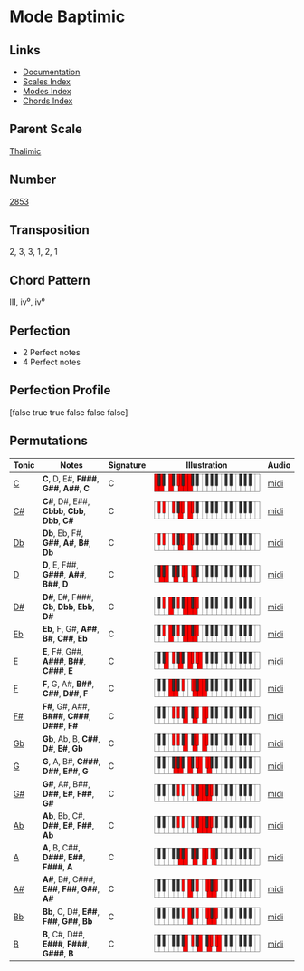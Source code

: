 # Mode Baptimic

## Links

- [Documentation](README.md)
- [Scales Index](Scales.md)
- [Modes Index](Modes.md)
- [Chords Index](Chords.md)

## Parent Scale

[Thalimic](ScaleThalimic.md)

## Number

[2853](https://ianring.com/musictheory/scales/2853)

## Transposition

2, 3, 3, 1, 2, 1

## Chord Pattern

III, iv⁰, iv⁰

## Perfection

- 2 Perfect notes
- 4 Perfect notes

## Perfection Profile

[false true true false false false]

## Permutations

| Tonic | Notes | Signature | Illustration | Audio |
|-------|-------|-----------|--------------|-------|
| [C](ModeCNaturalBaptimic.md) | **C**, D, E#, **F###**, **G##**, **A##**, **C** | C | ![CNaturalBaptimic](ModeCNaturalBaptimic.png) | [midi](https://github.com/edipermadi/music/blob/main/docs/ModeCNaturalBaptimic.mid?raw=true) |
| [C#](ModeCSharpBaptimic.md) | **C#**, D#, E##, **Cbbb**, **Cbb**, **Dbb**, **C#** | C | ![CSharpBaptimic](ModeCSharpBaptimic.png) | [midi](https://github.com/edipermadi/music/blob/main/docs/ModeCSharpBaptimic.mid?raw=true) |
| [Db](ModeDFlatBaptimic.md) | **Db**, Eb, F#, **G##**, **A#**, **B#**, **Db** | C | ![DFlatBaptimic](ModeDFlatBaptimic.png) | [midi](https://github.com/edipermadi/music/blob/main/docs/ModeDFlatBaptimic.mid?raw=true) |
| [D](ModeDNaturalBaptimic.md) | **D**, E, F##, **G###**, **A##**, **B##**, **D** | C | ![DNaturalBaptimic](ModeDNaturalBaptimic.png) | [midi](https://github.com/edipermadi/music/blob/main/docs/ModeDNaturalBaptimic.mid?raw=true) |
| [D#](ModeDSharpBaptimic.md) | **D#**, E#, F###, **Cb**, **Dbb**, **Ebb**, **D#** | C | ![DSharpBaptimic](ModeDSharpBaptimic.png) | [midi](https://github.com/edipermadi/music/blob/main/docs/ModeDSharpBaptimic.mid?raw=true) |
| [Eb](ModeEFlatBaptimic.md) | **Eb**, F, G#, **A##**, **B#**, **C##**, **Eb** | C | ![EFlatBaptimic](ModeEFlatBaptimic.png) | [midi](https://github.com/edipermadi/music/blob/main/docs/ModeEFlatBaptimic.mid?raw=true) |
| [E](ModeENaturalBaptimic.md) | **E**, F#, G##, **A###**, **B##**, **C###**, **E** | C | ![ENaturalBaptimic](ModeENaturalBaptimic.png) | [midi](https://github.com/edipermadi/music/blob/main/docs/ModeENaturalBaptimic.mid?raw=true) |
| [F](ModeFNaturalBaptimic.md) | **F**, G, A#, **B##**, **C##**, **D##**, **F** | C | ![FNaturalBaptimic](ModeFNaturalBaptimic.png) | [midi](https://github.com/edipermadi/music/blob/main/docs/ModeFNaturalBaptimic.mid?raw=true) |
| [F#](ModeFSharpBaptimic.md) | **F#**, G#, A##, **B###**, **C###**, **D###**, **F#** | C | ![FSharpBaptimic](ModeFSharpBaptimic.png) | [midi](https://github.com/edipermadi/music/blob/main/docs/ModeFSharpBaptimic.mid?raw=true) |
| [Gb](ModeGFlatBaptimic.md) | **Gb**, Ab, B, **C##**, **D#**, **E#**, **Gb** | C | ![GFlatBaptimic](ModeGFlatBaptimic.png) | [midi](https://github.com/edipermadi/music/blob/main/docs/ModeGFlatBaptimic.mid?raw=true) |
| [G](ModeGNaturalBaptimic.md) | **G**, A, B#, **C###**, **D##**, **E##**, **G** | C | ![GNaturalBaptimic](ModeGNaturalBaptimic.png) | [midi](https://github.com/edipermadi/music/blob/main/docs/ModeGNaturalBaptimic.mid?raw=true) |
| [G#](ModeGSharpBaptimic.md) | **G#**, A#, B##, **D##**, **E#**, **F##**, **G#** | C | ![GSharpBaptimic](ModeGSharpBaptimic.png) | [midi](https://github.com/edipermadi/music/blob/main/docs/ModeGSharpBaptimic.mid?raw=true) |
| [Ab](ModeAFlatBaptimic.md) | **Ab**, Bb, C#, **D##**, **E#**, **F##**, **Ab** | C | ![AFlatBaptimic](ModeAFlatBaptimic.png) | [midi](https://github.com/edipermadi/music/blob/main/docs/ModeAFlatBaptimic.mid?raw=true) |
| [A](ModeANaturalBaptimic.md) | **A**, B, C##, **D###**, **E##**, **F###**, **A** | C | ![ANaturalBaptimic](ModeANaturalBaptimic.png) | [midi](https://github.com/edipermadi/music/blob/main/docs/ModeANaturalBaptimic.mid?raw=true) |
| [A#](ModeASharpBaptimic.md) | **A#**, B#, C###, **E##**, **F##**, **G##**, **A#** | C | ![ASharpBaptimic](ModeASharpBaptimic.png) | [midi](https://github.com/edipermadi/music/blob/main/docs/ModeASharpBaptimic.mid?raw=true) |
| [Bb](ModeBFlatBaptimic.md) | **Bb**, C, D#, **E##**, **F##**, **G##**, **Bb** | C | ![BFlatBaptimic](ModeBFlatBaptimic.png) | [midi](https://github.com/edipermadi/music/blob/main/docs/ModeBFlatBaptimic.mid?raw=true) |
| [B](ModeBNaturalBaptimic.md) | **B**, C#, D##, **E###**, **F###**, **G###**, **B** | C | ![BNaturalBaptimic](ModeBNaturalBaptimic.png) | [midi](https://github.com/edipermadi/music/blob/main/docs/ModeBNaturalBaptimic.mid?raw=true) |
